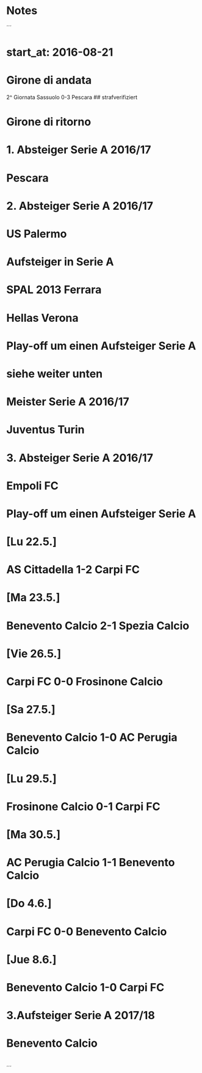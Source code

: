 # Notes

´´´
# start_at: 2016-08-21
# Girone di andata

2^ Giornata
     Sassuolo    0-3  Pescara    ## strafverifiziert

# Girone di ritorno

# 1. Absteiger Serie A 2016/17
#      Pescara
# 2. Absteiger Serie A 2016/17
#      US Palermo

# Aufsteiger in Serie A
#      SPAL 2013 Ferrara
#      Hellas Verona
#
# Play-off um einen Aufsteiger Serie A
#      siehe weiter unten

# Meister Serie A 2016/17
#      Juventus Turin

# 3. Absteiger Serie A 2016/17
#      Empoli FC
#
# Play-off um einen Aufsteiger Serie A
# [Lu 22.5.]
#     AS Cittadella        1-2  Carpi FC
# [Ma 23.5.]
#      Benevento Calcio    2-1  Spezia Calcio
#
# [Vie 26.5.]
#      Carpi FC            0-0  Frosinone Calcio
# [Sa 27.5.]
#      Benevento Calcio    1-0  AC Perugia Calcio
# [Lu 29.5.]
#       Frosinone Calcio    0-1  Carpi FC
# [Ma 30.5.]
#       AC Perugia Calcio   1-1  Benevento Calcio
#
# [Do 4.6.]
#      Carpi FC            0-0  Benevento Calcio
#
# [Jue 8.6.]
#      Benevento Calcio    1-0  Carpi FC
#
# 3.Aufsteiger Serie A 2017/18
#      Benevento Calcio
#
´´´
